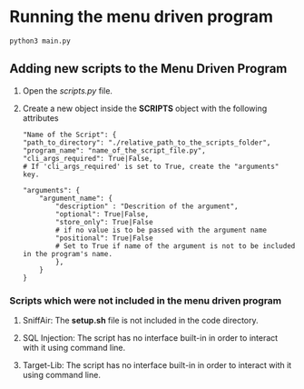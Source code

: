 # Running the menu driven program

    python3 main.py

## Adding new scripts to the Menu Driven Program

1.  Open the _scripts.py_ file.

2.  Create a new object inside the **SCRIPTS** object with the following attributes

        "Name of the Script": {
        "path_to_directory": "./relative_path_to_the_scripts_folder",
        "program_name": "name_of_the_script_file.py",
        "cli_args_required": True|False,
        # If 'cli_args_required' is set to True, create the "arguments" key.

        "arguments": {
            "argument_name": {
                "description" : "Descrition of the argument",
                "optional": True|False,
                "store_only": True|False
                # if no value is to be passed with the argument name
                "positional": True|False
                # Set to True if name of the argument is not to be included in the program's name.
                },
            }
        }

### Scripts which were not included in the menu driven program

1. SniffAir: The **setup.sh** file is not included in the code directory.

2. SQL Injection: The script has no interface built-in in order to interact with it using command line.

3. Target-Lib: The script has no interface built-in in order to interact with it using command line.
